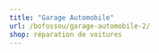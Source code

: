 ```yaml
---
title: "Garage Automobile"
url: /bofossou/garage-automobile-2/
shop: réparation de voitures
---
```

